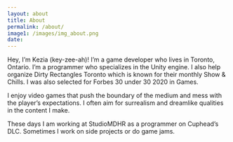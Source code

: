 ```yaml
---
layout: about
title: About
permalink: /about/
image1: /images/img_about.png
date:
---
```

Hey, I’m Kezia (key-zee-ah)! I’m a game developer who lives in Toronto, Ontario. I’m a programmer who specializes in the Unity engine. I also help organize Dirty Rectangles Toronto which is known for their monthly Show & Chills. I was also selected for Forbes 30 under 30 2020 in Games.

I enjoy video games that push the boundary of the medium and mess with the player’s expectations. I often aim for surrealism and dreamlike qualities in the content I make. 

These days I am working at StudioMDHR as a programmer on Cuphead’s DLC. Sometimes I work on side projects or do game jams.

